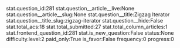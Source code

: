 stat.question_id:281
stat.question__article__live:None
stat.question__article__slug:None
stat.question__title:Zigzag Iterator
stat.question__title_slug:zigzag-iterator
stat.question__hide:False
stat.total_acs:18
stat.total_submitted:27
stat.total_column_articles:1
stat.frontend_question_id:281
stat.is_new_question:False
status:None
difficulty.level:2
paid_only:True
is_favor:False
frequency:0
progress:0
